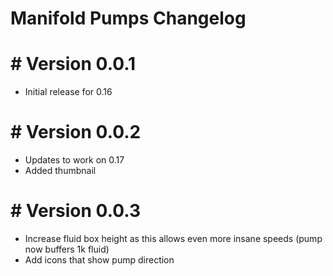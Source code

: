 # Manifold Pumps Changelog

# # Version 0.0.1
- Initial release for 0.16

# # Version 0.0.2
- Updates to work on 0.17
- Added thumbnail

# # Version 0.0.3
- Increase fluid box height as this allows even more insane speeds (pump now buffers 1k fluid)
- Add icons that show pump direction
